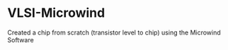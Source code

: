 # VLSI-Microwind
Created a chip from scratch (transistor level to chip) using the Microwind Software
